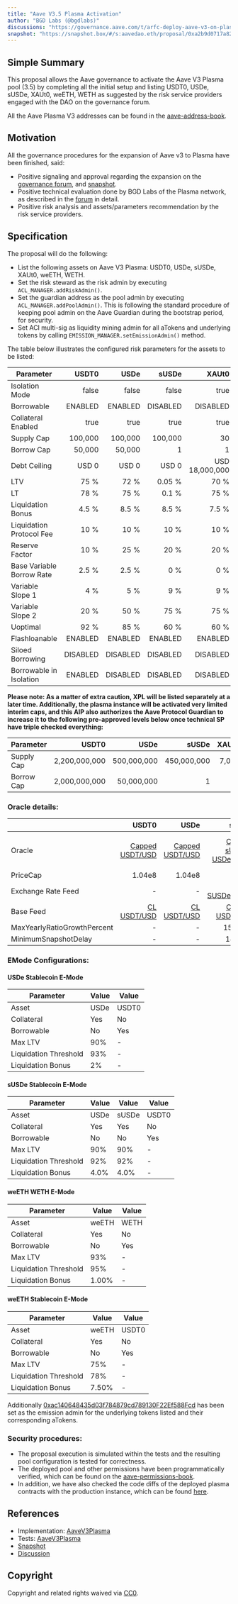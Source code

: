 ```yaml
---
title: "Aave V3.5 Plasma Activation"
author: "BGD Labs (@bgdlabs)"
discussions: "https://governance.aave.com/t/arfc-deploy-aave-v3-on-plasma/21494"
snapshot: "https://snapshot.box/#/s:aavedao.eth/proposal/0xa2b9d0717a82a111acc27e514bed07caa9b8636c12dd68fb61ae4dc57503c3cd"
---
```


## Simple Summary

This proposal allows the Aave governance to activate the Aave V3 Plasma pool (3.5) by completing all the initial setup and listing USDT0, USDe, sUSDe, XAUt0, weETH, WETH as suggested by the risk service providers engaged with the DAO on the governance forum.

All the Aave Plasma V3 addresses can be found in the [aave-address-book](https://github.com/bgd-labs/aave-address-book/blob/a0c2498d496421565ca1a6c87f5b3e10e5bcc65b/src/AaveV3Plasma.sol).

## Motivation

All the governance procedures for the expansion of Aave v3 to Plasma have been finished, said:

- Positive signaling and approval regarding the expansion on the [governance forum](https://governance.aave.com/t/arfc-deploy-aave-v3-on-plasma/21494), and [snapshot](https://snapshot.box/#/s:aavedao.eth/proposal/0xa2b9d0717a82a111acc27e514bed07caa9b8636c12dd68fb61ae4dc57503c3cd).
- Positive technical evaluation done by BGD Labs of the Plasma network, as described in the [forum](https://governance.aave.com/t/bgd-aave-plasma-infrastructure-technical-evaluation/23133) in detail.
- Positive risk analysis and assets/parameters recommendation by the risk service providers.

## Specification

The proposal will do the following:

- List the following assets on Aave V3 Plasma: USDT0, USDe, sUSDe, XAUt0, weETH, WETH.
- Set the risk steward as the risk admin by executing `ACL_MANAGER.addRiskAdmin()`.
- Set the guardian address as the pool admin by executing `ACL_MANAGER.addPoolAdmin()`. This is following the standard procedure of keeping pool admin on the Aave Guardian during the bootstrap period, for security.
- Set ACI multi-sig as liquidity mining admin for all aTokens and underlying tokens by calling `EMISSION_MANAGER.setEmissionAdmin()` method.

The table below illustrates the configured risk parameters for the assets to be listed:

| Parameter                 |    USDT0 |     USDe |    sUSDe |          XAUt0 |    weETH |     WETH |
| ------------------------- | -------: | -------: | -------: | -------------: | -------: | -------: |
| Isolation Mode            |    false |    false |    false |           true |    false |    false |
| Borrowable                |  ENABLED |  ENABLED | DISABLED |       DISABLED | DISABLED |  ENABLED |
| Collateral Enabled        |     true |     true |     true |           true |     true |     true |
| Supply Cap                |  100,000 |  100,000 |  100,000 |             30 |       20 |       20 |
| Borrow Cap                |   50,000 |   50,000 |        1 |              1 |        1 |       10 |
| Debt Ceiling              |    USD 0 |    USD 0 |    USD 0 | USD 18,000,000 |    USD 0 |    USD 0 |
| LTV                       |     75 % |     72 % |   0.05 % |           70 % |   0.05 % |   80.5 % |
| LT                        |     78 % |     75 % |    0.1 % |           75 % |    0.1 % |     83 % |
| Liquidation Bonus         |    4.5 % |    8.5 % |    8.5 % |          7.5 % |      7 % |    5.5 % |
| Liquidation Protocol Fee  |     10 % |     10 % |     10 % |           10 % |     10 % |     10 % |
| Reserve Factor            |     10 % |     25 % |     20 % |           20 % |     20 % |     15 % |
| Base Variable Borrow Rate |    2.5 % |    2.5 % |      0 % |            0 % |      0 % |      0 % |
| Variable Slope 1          |      4 % |      5 % |      9 % |            9 % |      9 % |     2.7% |
| Variable Slope 2          |     20 % |     50 % |     75 % |           75 % |     75 % |      20% |
| Uoptimal                  |     92 % |     85 % |     60 % |           60 % |     60 % |     92 % |
| Flashloanable             |  ENABLED |  ENABLED |  ENABLED |        ENABLED |  ENABLED |  ENABLED |
| Siloed Borrowing          | DISABLED | DISABLED | DISABLED |       DISABLED | DISABLED | DISABLED |
| Borrowable in Isolation   |  ENABLED | DISABLED | DISABLED |       DISABLED | DISABLED | DISABLED |

**Please note: As a matter of extra caution, XPL will be listed separately at a later time. Additionally, the plasma instance will be activated very limited interim caps, and this AIP also authorizes the Aave Protocol Guardian to increase it to the following pre-approved levels below once technical SP have triple checked everything:**

| Parameter  |         USDT0 |        USDe |       sUSDe | XAUt0 |  weETH |   WETH |
| ---------- | ------------: | ----------: | ----------: | ----: | -----: | -----: |
| Supply Cap | 2,200,000,000 | 500,000,000 | 450,000,000 | 7,000 | 10,000 | 80,000 |
| Borrow Cap | 2,000,000,000 |  50,000,000 |           1 |     1 |      1 | 10,000 |

### Oracle details:

|                             |                                                                                       USDT0 |                                                                                        USDe |                                                                                                 sUSDe |                                                                                                      weETH |                                                                                WETH |                                                                               XAUt0 |
| --------------------------- | ------------------------------------------------------------------------------------------: | ------------------------------------------------------------------------------------------: | ----------------------------------------------------------------------------------------------------: | ---------------------------------------------------------------------------------------------------------: | ----------------------------------------------------------------------------------: | ----------------------------------------------------------------------------------: |
| Oracle                      | [Capped USDT/USD](https://plasmascan.to/address/0xdBbB0b5DD13E7AC9C56624834ef193df87b022c3) | [Capped USDT/USD](https://plasmascan.to/address/0xdBbB0b5DD13E7AC9C56624834ef193df87b022c3) | [Capped sUSDe / USDe / USD](https://plasmascan.to/address/0x40eE40D7332995CACA49Db46B94237Fa64647Bd4) | [Capped weETH / eETH(ETH) / USD](https://plasmascan.to/address/0xA7786e3042435f88869e5a4e384B0AD6B009800b) | [ETH/USD](https://plasmascan.to/address/0x43A7dd2125266c5c4c26EB86cd61241132426Fe7) | [XAU/USD](https://plasmascan.to/address/0x921371Fa4d4A30cD350D29762ccB8A5861724E29) |
| PriceCap                    |                                                                                      1.04e8 |                                                                                      1.04e8 |                                                                                                     - |                                                                                                          - |                                                                                   - |                                                                                   - |
| Exchange Rate Feed          |                                                                                           - |                                                                                           - |             [CL SUSDe/USDe](https://plasmascan.to/address/0x802033dc696B92e5ED5bF68E1750F7Ed3329eabD) |                   [CL weETH/ETH](https://plasmascan.to/address/0x00D7d8816E969EA6cA9125c3f5D279f9a6D253f6) |                                                                                   - |                                                                                   - |
| Base Feed                   |    [CL USDT/USD](https://plasmascan.to/address/0x70b77FcdbE2293423e41AdD2FB599808396807BC/) |    [CL USDT/USD](https://plasmascan.to/address/0x70b77FcdbE2293423e41AdD2FB599808396807BC/) |           [Capped USDT/USD](https://plasmascan.to/address/0xdBbB0b5DD13E7AC9C56624834ef193df87b022c3) |                                                                                                          - |                                                                                   - |                                                                                   - |
| MaxYearlyRatioGrowthPercent |                                                                                           - |                                                                                           - |                                                                                               15.19 % |                                                                                                     8.75 % |                                                                                   - |                                                                                   - |
| MinimumSnapshotDelay        |                                                                                           - |                                                                                           - |                                                                                               14 days |                                                                                                     7 days |                                                                                   - |                                                                                   - |

### EMode Configurations:

#### USDe Stablecoin E-Mode

| **Parameter**         | **Value** | **Value** |
| --------------------- | --------- | --------- |
| Asset                 | USDe      | USDT0     |
| Collateral            | Yes       | No        |
| Borrowable            | No        | Yes       |
| Max LTV               | 90%       | -         |
| Liquidation Threshold | 93%       | -         |
| Liquidation Bonus     | 2%        | -         |

#### sUSDe Stablecoin E-Mode

| **Parameter**         | **Value** | **Value** | **Value** |
| --------------------- | --------- | --------- | --------- |
| Asset                 | USDe      | sUSDe     | USDT0     |
| Collateral            | Yes       | Yes       | No        |
| Borrowable            | No        | No        | Yes       |
| Max LTV               | 90%       | 90%       | -         |
| Liquidation Threshold | 92%       | 92%       | -         |
| Liquidation Bonus     | 4.0%      | 4.0%      | -         |

#### weETH WETH E-Mode

| **Parameter**         | **Value** | **Value** |
| --------------------- | --------- | --------- |
| Asset                 | weETH     | WETH      |
| Collateral            | Yes       | No        |
| Borrowable            | No        | Yes       |
| Max LTV               | 93%       | -         |
| Liquidation Threshold | 95%       | -         |
| Liquidation Bonus     | 1.00%     | -         |

#### weETH Stablecoin E-Mode

| **Parameter**         | **Value** | **Value** |
| --------------------- | --------- | --------- |
| Asset                 | weETH     | USDT0     |
| Collateral            | Yes       | No        |
| Borrowable            | No        | Yes       |
| Max LTV               | 75%       | -         |
| Liquidation Threshold | 78%       | -         |
| Liquidation Bonus     | 7.50%     | -         |

Additionally [0xac140648435d03f784879cd789130F22Ef588Fcd](https://plasmascan.to/address/0xac140648435d03f784879cd789130F22Ef588Fcd) has been set as the emission admin for the underlying tokens listed and their corresponding aTokens.

### Security procedures:

- The proposal execution is simulated within the tests and the resulting pool configuration is tested for correctness.
- The deployed pool and other permissions have been programmatically verified, which can be found on the [aave-permissions-book](https://github.com/aave-dao/aave-permissions-book/blob/b7eab1b00898a92f8acb84afade0cb01187f5b9c/out/PLASMA-V3.md#contracts).
- In addition, we have also checked the code diffs of the deployed plasma contracts with the production instance, which can be found [here](https://github.com/bgd-labs/aave-v3-origin/pull/4).

## References

- Implementation: [AaveV3Plasma](https://github.com/bgd-labs/aave-proposals-v3/blob/main/src/20250917_AaveV3Plasma_AaveV35PlasmaActivation/AaveV3Plasma_AaveV35PlasmaActivation_20250917.sol)
- Tests: [AaveV3Plasma](https://github.com/bgd-labs/aave-proposals-v3/blob/main/src/20250917_AaveV3Plasma_AaveV35PlasmaActivation/AaveV3Plasma_AaveV35PlasmaActivation_20250917.t.sol)
- [Snapshot](https://snapshot.box/#/s:aavedao.eth/proposal/0xa2b9d0717a82a111acc27e514bed07caa9b8636c12dd68fb61ae4dc57503c3cd)
- [Discussion](https://governance.aave.com/t/arfc-deploy-aave-v3-on-plasma/21494)

## Copyright

Copyright and related rights waived via [CC0](https://creativecommons.org/publicdomain/zero/1.0/).
